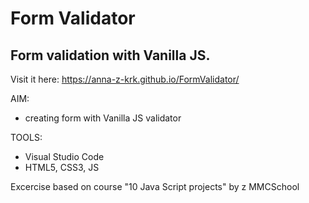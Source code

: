 # Form Validator
## Form validation with Vanilla JS.

Visit it here: https://anna-z-krk.github.io/FormValidator/

AIM:
- creating form with Vanilla JS validator

TOOLS:
- Visual Studio Code
- HTML5, CSS3, JS

Excercise based on course "10 Java Script projects" by z MMCSchool
